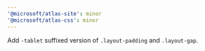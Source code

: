 ```yaml
---
'@microsoft/atlas-site': minor
'@microsoft/atlas-css': minor
---
```


Add `-tablet` suffixed version of `.layout-padding` and `.layout-gap`.
